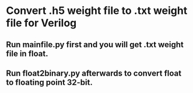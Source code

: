 # Convert .h5 weight file to .txt weight file for Verilog

## Run mainfile.py first and you will get .txt weight file in float.
## Run float2binary.py afterwards to convert float to floating point 32-bit.
